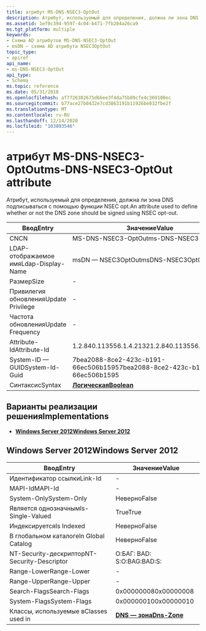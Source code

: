 ```yaml
---
title: атрибут MS-DNS-NSEC3-OptOut
description: Атрибут, используемый для определения, должна ли зона DNS подписываться с помощью функции NSEC opt.
ms.assetid: 1ef0c394-9597-4c04-b471-7fb284a26ca9
ms.tgt_platform: multiple
keywords:
- Схема AD атрибутов MS-DNS-NSEC3-OptOut
- msDN — схема AD атрибута NSEC3OptOut
topic_type:
- apiref
api_name:
- ms-DNS-NSEC3-OptOut
api_type:
- Schema
ms.topic: reference
ms.date: 05/31/2018
ms.openlocfilehash: af7726302675d66ee3f4da75b89cfe4c369108ec
ms.sourcegitcommit: b77ace27b0432e7cd3863191b11926be032fbe2f
ms.translationtype: MT
ms.contentlocale: ru-RU
ms.lasthandoff: 12/14/2020
ms.locfileid: "103893546"
---
```

# <a name="ms-dns-nsec3-optout-attribute"></a><span data-ttu-id="82bd0-105">атрибут MS-DNS-NSEC3-OptOut</span><span class="sxs-lookup"><span data-stu-id="82bd0-105">ms-DNS-NSEC3-OptOut attribute</span></span>

<span data-ttu-id="82bd0-106">Атрибут, используемый для определения, должна ли зона DNS подписываться с помощью функции NSEC opt.</span><span class="sxs-lookup"><span data-stu-id="82bd0-106">An attribute used to define whether or not the DNS zone should be signed using NSEC opt-out.</span></span>



| <span data-ttu-id="82bd0-107">Ввод</span><span class="sxs-lookup"><span data-stu-id="82bd0-107">Entry</span></span> | <span data-ttu-id="82bd0-108">Значение</span><span class="sxs-lookup"><span data-stu-id="82bd0-108">Value</span></span> |
|-------------------|--------------------------------------|
| <span data-ttu-id="82bd0-109">CN</span><span class="sxs-lookup"><span data-stu-id="82bd0-109">CN</span></span>                | <span data-ttu-id="82bd0-110">MS-DNS-NSEC3-OptOut</span><span class="sxs-lookup"><span data-stu-id="82bd0-110">ms-DNS-NSEC3-OptOut</span></span>                  |
| <span data-ttu-id="82bd0-111">LDAP-отображаемое имя</span><span class="sxs-lookup"><span data-stu-id="82bd0-111">Ldap-Display-Name</span></span> | <span data-ttu-id="82bd0-112">msDN — NSEC3OptOut</span><span class="sxs-lookup"><span data-stu-id="82bd0-112">msDNS-NSEC3OptOut</span></span>                    |
| <span data-ttu-id="82bd0-113">Размер</span><span class="sxs-lookup"><span data-stu-id="82bd0-113">Size</span></span>              | \-                                   |
| <span data-ttu-id="82bd0-114">Привилегия обновления</span><span class="sxs-lookup"><span data-stu-id="82bd0-114">Update Privilege</span></span>  | \-                                   |
| <span data-ttu-id="82bd0-115">Частота обновления</span><span class="sxs-lookup"><span data-stu-id="82bd0-115">Update Frequency</span></span>  | \-                                   |
| <span data-ttu-id="82bd0-116">Attribute-Id</span><span class="sxs-lookup"><span data-stu-id="82bd0-116">Attribute-Id</span></span>      | <span data-ttu-id="82bd0-117">1.2.840.113556.1.4.2132</span><span class="sxs-lookup"><span data-stu-id="82bd0-117">1.2.840.113556.1.4.2132</span></span>              |
| <span data-ttu-id="82bd0-118">System-ID — GUID</span><span class="sxs-lookup"><span data-stu-id="82bd0-118">System-Id-Guid</span></span>    | <span data-ttu-id="82bd0-119">7bea2088-8ce2-423c-b191-66ec506b1595</span><span class="sxs-lookup"><span data-stu-id="82bd0-119">7bea2088-8ce2-423c-b191-66ec506b1595</span></span> |
| <span data-ttu-id="82bd0-120">Синтаксис</span><span class="sxs-lookup"><span data-stu-id="82bd0-120">Syntax</span></span>            | [<span data-ttu-id="82bd0-121">**Логическая**</span><span class="sxs-lookup"><span data-stu-id="82bd0-121">**Boolean**</span></span>](s-boolean.md)         |



## <a name="implementations"></a><span data-ttu-id="82bd0-122">Варианты реализации решения</span><span class="sxs-lookup"><span data-stu-id="82bd0-122">Implementations</span></span>

-   [<span data-ttu-id="82bd0-123">**Windows Server 2012**</span><span class="sxs-lookup"><span data-stu-id="82bd0-123">**Windows Server 2012**</span></span>](#windows-server-2012)

## <a name="windows-server-2012"></a><span data-ttu-id="82bd0-124">Windows Server 2012</span><span class="sxs-lookup"><span data-stu-id="82bd0-124">Windows Server 2012</span></span>



| <span data-ttu-id="82bd0-125">Ввод</span><span class="sxs-lookup"><span data-stu-id="82bd0-125">Entry</span></span> | <span data-ttu-id="82bd0-126">Значение</span><span class="sxs-lookup"><span data-stu-id="82bd0-126">Value</span></span> |
|------------------------|------------------------------------------|
| <span data-ttu-id="82bd0-127">Идентификатор ссылки</span><span class="sxs-lookup"><span data-stu-id="82bd0-127">Link-Id</span></span>                | \-                                       |
| <span data-ttu-id="82bd0-128">MAPI-Id</span><span class="sxs-lookup"><span data-stu-id="82bd0-128">MAPI-Id</span></span>                | \-                                       |
| <span data-ttu-id="82bd0-129">System-Only</span><span class="sxs-lookup"><span data-stu-id="82bd0-129">System-Only</span></span>            | <span data-ttu-id="82bd0-130">Неверно</span><span class="sxs-lookup"><span data-stu-id="82bd0-130">False</span></span>                                    |
| <span data-ttu-id="82bd0-131">Является однозначным</span><span class="sxs-lookup"><span data-stu-id="82bd0-131">Is-Single-Valued</span></span>       | <span data-ttu-id="82bd0-132">True</span><span class="sxs-lookup"><span data-stu-id="82bd0-132">True</span></span>                                     |
| <span data-ttu-id="82bd0-133">Индексируется</span><span class="sxs-lookup"><span data-stu-id="82bd0-133">Is Indexed</span></span>             | <span data-ttu-id="82bd0-134">Неверно</span><span class="sxs-lookup"><span data-stu-id="82bd0-134">False</span></span>                                    |
| <span data-ttu-id="82bd0-135">В глобальном каталоге</span><span class="sxs-lookup"><span data-stu-id="82bd0-135">In Global Catalog</span></span>      | <span data-ttu-id="82bd0-136">Неверно</span><span class="sxs-lookup"><span data-stu-id="82bd0-136">False</span></span>                                    |
| <span data-ttu-id="82bd0-137">NT-Security-дескриптор</span><span class="sxs-lookup"><span data-stu-id="82bd0-137">NT-Security-Descriptor</span></span> | <span data-ttu-id="82bd0-138">О:БАГ: BAD: S:</span><span class="sxs-lookup"><span data-stu-id="82bd0-138">O:BAG:BAD:S:</span></span>                             |
| <span data-ttu-id="82bd0-139">Range-Lower</span><span class="sxs-lookup"><span data-stu-id="82bd0-139">Range-Lower</span></span>            | \-                                       |
| <span data-ttu-id="82bd0-140">Range-Upper</span><span class="sxs-lookup"><span data-stu-id="82bd0-140">Range-Upper</span></span>            | \-                                       |
| <span data-ttu-id="82bd0-141">Search-Flags</span><span class="sxs-lookup"><span data-stu-id="82bd0-141">Search-Flags</span></span>           | <span data-ttu-id="82bd0-142">0x00000008</span><span class="sxs-lookup"><span data-stu-id="82bd0-142">0x00000008</span></span>                               |
| <span data-ttu-id="82bd0-143">System-Flags</span><span class="sxs-lookup"><span data-stu-id="82bd0-143">System-Flags</span></span>           | <span data-ttu-id="82bd0-144">0x00000010</span><span class="sxs-lookup"><span data-stu-id="82bd0-144">0x00000010</span></span>                               |
| <span data-ttu-id="82bd0-145">Классы, используемые в</span><span class="sxs-lookup"><span data-stu-id="82bd0-145">Classes used in</span></span>        | [<span data-ttu-id="82bd0-146">**DNS — зона**</span><span class="sxs-lookup"><span data-stu-id="82bd0-146">**Dns-Zone**</span></span>](c-dnszone.md)<br/> |



 

 





